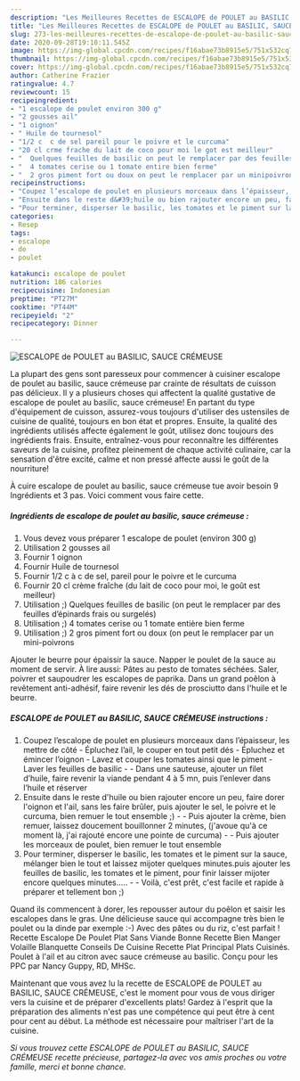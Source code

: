 ```yaml
---
description: "Les Meilleures Recettes de ESCALOPE de POULET au BASILIC, SAUCE CRÉMEUSE"
title: "Les Meilleures Recettes de ESCALOPE de POULET au BASILIC, SAUCE CRÉMEUSE"
slug: 273-les-meilleures-recettes-de-escalope-de-poulet-au-basilic-sauce-cremeuse
date: 2020-09-28T19:10:11.545Z
image: https://img-global.cpcdn.com/recipes/f16abae73b8915e5/751x532cq70/escalope-de-poulet-au-basilic-sauce-cremeuse-photo-principale-de-la-recette.jpg
thumbnail: https://img-global.cpcdn.com/recipes/f16abae73b8915e5/751x532cq70/escalope-de-poulet-au-basilic-sauce-cremeuse-photo-principale-de-la-recette.jpg
cover: https://img-global.cpcdn.com/recipes/f16abae73b8915e5/751x532cq70/escalope-de-poulet-au-basilic-sauce-cremeuse-photo-principale-de-la-recette.jpg
author: Catherine Frazier
ratingvalue: 4.7
reviewcount: 15
recipeingredient:
- "1 escalope de poulet environ 300 g"
- "2 gousses ail"
- "1 oignon"
- " Huile de tournesol"
- "1/2 c  c de sel pareil pour le poivre et le curcuma"
- "20 cl crme frache du lait de coco pour moi le got est meilleur"
- "  Quelques feuilles de basilic on peut le remplacer par des feuilles dpinards frais ou surgels"
- "  4 tomates cerise ou 1 tomate entire bien ferme"
- "  2 gros piment fort ou doux on peut le remplacer par un minipoivrons"
recipeinstructions:
- "Coupez l’escalope de poulet en plusieurs morceaux dans l’épaisseur, les mettre de côté Épluchez l’ail, le couper en tout petit dés  Épluchez et émincer l’oignon Lavez et couper les tomates ainsi que le piment  Laver les feuilles de basilic   Dans une sauteuse, ajouter un filet d’huile, faire revenir la viande pendant 4 à 5 mn, puis l’enlever dans l’huile et réserver"
- "Ensuite dans le reste d&#39;huile ou bien rajouter encore un peu, faire dorer l&#39;oignon et l&#39;ail, sans les faire brûler, puis ajouter le sel, le poivre et le curcuma, bien remuer le tout ensemble ;)   Puis ajouter la crème, bien remuer, laissez doucement bouillonner 2 minutes, (j&#39;avoue qu&#39;à ce moment là, j&#39;ai rajouté encore une pointe de curcuma)   Puis ajouter les morceaux de poulet, bien remuer le tout ensemble"
- "Pour terminer, disperser le basilic, les tomates et le piment sur la sauce, mélanger bien le tout et laissez mijoter quelques minutes.puis ajouter les feuilles de basilic, les tomates et le piment, pour finir laisser mijoter encore quelques minutes.....   Voilà, c&#39;est prêt, c&#39;est facile et rapide à préparer et tellement bon ;)"
categories:
- Resep
tags:
- escalope
- de
- poulet

katakunci: escalope de poulet 
nutrition: 186 calories
recipecuisine: Indonesian
preptime: "PT27M"
cooktime: "PT44M"
recipeyield: "2"
recipecategory: Dinner

---
```



![ESCALOPE de POULET au BASILIC, SAUCE CRÉMEUSE](https://img-global.cpcdn.com/recipes/f16abae73b8915e5/751x532cq70/escalope-de-poulet-au-basilic-sauce-cremeuse-photo-principale-de-la-recette.jpg)

La plupart des gens sont paresseux pour commencer à cuisiner escalope de poulet au basilic, sauce crémeuse par crainte de résultats de cuisson pas délicieux. Il y a plusieurs choses qui affectent la qualité gustative de escalope de poulet au basilic, sauce crémeuse! En partant du type d'équipement de cuisson, assurez-vous toujours d'utiliser des ustensiles de cuisine de qualité, toujours en bon état et propres. Ensuite, la qualité des ingrédients utilisés affecte également le goût, utilisez donc toujours des ingrédients frais. Ensuite, entraînez-vous pour reconnaître les différentes saveurs de la cuisine, profitez pleinement de chaque activité culinaire, car la sensation d'être excité, calme et non pressé affecte aussi le goût de la nourriture!

<!--inarticleads1-->

À cuire escalope de poulet au basilic, sauce crémeuse tue avoir besoin 9 Ingrédients et 3 pas. Voici comment vous faire cette.

##### Ingrédients de escalope de poulet au basilic, sauce crémeuse :

1. Vous devez vous préparer 1 escalope de poulet (environ 300 g)
1. Utilisation 2 gousses ail
1. Fournir 1 oignon
1. Fournir  Huile de tournesol
1. Fournir 1/2 c à c de sel, pareil pour le poivre et le curcuma
1. Fournir 20 cl crème fraîche (du lait de coco pour moi, le goût est meilleur)
1. Utilisation  ;) Quelques feuilles de basilic (on peut le remplacer par des feuilles d’épinards frais ou surgelés)
1. Utilisation  ;) 4 tomates cerise ou 1 tomate entière bien ferme
1. Utilisation  ;) 2 gros piment fort ou doux (on peut le remplacer par un mini-poivrons


Ajouter le beurre pour épaissir la sauce. Napper le poulet de la sauce au moment de servir. À lire aussi: Pâtes au pesto de tomates séchées. Saler, poivrer et saupoudrer les escalopes de paprika. Dans un grand poêlon à revêtement anti-adhésif, faire revenir les dés de prosciutto dans l&#39;huile et le beurre. 

<!--inarticleads2-->

##### ESCALOPE de POULET au BASILIC, SAUCE CRÉMEUSE instructions :

1. Coupez l’escalope de poulet en plusieurs morceaux dans l’épaisseur, les mettre de côté - Épluchez l’ail, le couper en tout petit dés  - Épluchez et émincer l’oignon - Lavez et couper les tomates ainsi que le piment  - Laver les feuilles de basilic  -  - Dans une sauteuse, ajouter un filet d’huile, faire revenir la viande pendant 4 à 5 mn, puis l’enlever dans l’huile et réserver
1. Ensuite dans le reste d&#39;huile ou bien rajouter encore un peu, faire dorer l&#39;oignon et l&#39;ail, sans les faire brûler, puis ajouter le sel, le poivre et le curcuma, bien remuer le tout ensemble ;)  -  - Puis ajouter la crème, bien remuer, laissez doucement bouillonner 2 minutes, (j&#39;avoue qu&#39;à ce moment là, j&#39;ai rajouté encore une pointe de curcuma)  -  - Puis ajouter les morceaux de poulet, bien remuer le tout ensemble
1. Pour terminer, disperser le basilic, les tomates et le piment sur la sauce, mélanger bien le tout et laissez mijoter quelques minutes.puis ajouter les feuilles de basilic, les tomates et le piment, pour finir laisser mijoter encore quelques minutes.....  -  - Voilà, c&#39;est prêt, c&#39;est facile et rapide à préparer et tellement bon ;)


Quand ils commencent à dorer, les repousser autour du poêlon et saisir les escalopes dans le gras. Une délicieuse sauce qui accompagne très bien le poulet ou la dinde par exemple :-) Avec des pâtes ou du riz, c&#39;est parfait ! Recette Escalope De Poulet Plat Sans Viande Bonne Recette Bien Manger Volaille Blanquette Conseils De Cuisine Recette Plat Principal Plats Cuisinés. Poulet à l&#39;ail et au citron avec sauce crémeuse au basilic. Conçu pour les PPC par Nancy Guppy, RD, MHSc. 

<!--inarticleads1-->

<p>
Maintenant que vous avez lu la recette de ESCALOPE de POULET au BASILIC, SAUCE CRÉMEUSE, c'est le moment pour vous de vous diriger vers la cuisine et de préparer d'excellents plats! Gardez à l'esprit que la préparation des aliments n'est pas une compétence qui peut être à cent pour cent au début. La méthode est nécessaire pour maîtriser l'art de la cuisine.
</p>

<p>
<i>Si vous trouvez cette ESCALOPE de POULET au BASILIC, SAUCE CRÉMEUSE recette précieuse, partagez-la avec vos amis proches ou votre famille, merci et bonne chance.</i>
</p>
